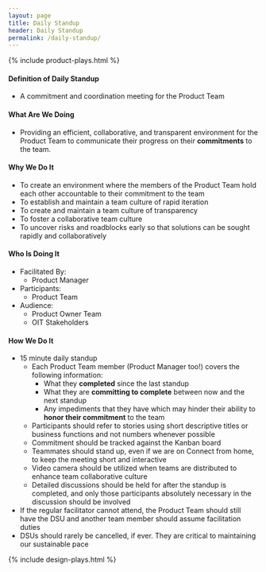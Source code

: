 ```yaml
---
layout: page
title: Daily Standup
header: Daily Standup
permalink: /daily-standup/
---
```

<div class="row">
    <div class="col-md-3">
        {% include product-plays.html %}
    </div>
    <div class="col-md-6">
    <h4 class="Definition" id="Definition">
            Definition of Daily Standup
        </h4>
        <ul>
            <li>
                A commitment and coordination meeting for the Product Team
            </li>
        </ul>
        <h4 class="What" id="What">
            What Are We Doing
        </h4>
	<ul>
        <li>Providing an efficient, collaborative, and transparent environment for the Product Team to communicate their progress on their <b>commitments</b> to the team.</li>
	</ul>
        <h4 class="Why" id="Why">
            Why We Do It
        </h4>
    <ul>
        <li>To create an environment where the members of the Product Team hold each other accountable to their commitment to the team</li>
        <li>To establish and maintain a team culture of rapid iteration</li>
        <li>To create and maintain a team culture of transparency</li>
        <li>To foster a collaborative team culture</li>
        <li>To uncover risks and roadblocks early so that solutions can be sought rapidly and collaboratively</li>
	</ul>
        <h4 class="Who" id="Who">
            Who Is Doing It
        </h4>
        <ul>
            <li>Facilitated By:
                <ul>
                    <li>Product Manager</li>
                </ul>
            </li>
            <li>Participants:
                <ul>
                    <li>Product Team </li>
                </ul>
            </li>
            <li>Audience:
                <ul>
                    <li>Product Owner Team</li>
                    <li>OIT Stakeholders</li>
                </ul>
            </li>
        </ul>
<h4 class="How" id="How">
    How We Do It
</h4>
<ul>
    <li>15 minute daily standup
        <ul>
            <li>Each Product Team member (Product Manager too!) covers the following  information:
                <ul>
                    <li>What they <b>completed</b> since the last standup</li>
                    <li>What they are <b>committing to complete</b> between now and the next standup</li>
                    <li>Any impediments that they have which may hinder their ability to <b>honor their commitment</b> to the team</li>
                </ul>
            </li>
	    <li>Participants should refer to stories using short descriptive titles or business functions and not numbers whenever possible</li>
            <li>Commitment should be tracked against the Kanban board</li>
            <li>Teammates should stand up, even if we are on Connect from home, to keep the meeting short and interactive</li>
            <li>Video camera should be utilized when teams are distributed to enhance team collaborative culture</li>
            <li>Detailed discussions should be held for after the standup is completed, and only those participants absolutely necessary in the discussion should be involved</li>
	 </ul>
	    <li>If the regular facilitator cannot attend, the Product Team should still have the DSU and another team member should assume facilitation duties</li>
	    <li>DSUs should rarely be cancelled, if ever.  They are critical to maintaining our sustainable pace</li>
     </li>
</ul>
    </div>
    <div class="col-md-3">
        {% include design-plays.html %}
    </div>
</div>
